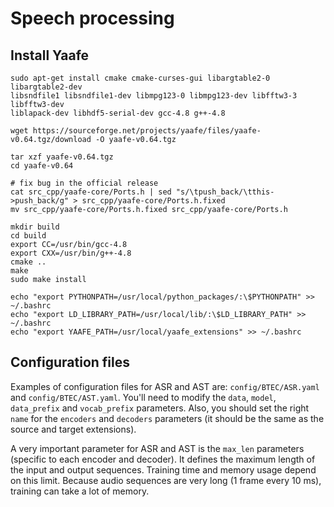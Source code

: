 

# Speech processing

## Install Yaafe

~~~
sudo apt-get install cmake cmake-curses-gui libargtable2-0 libargtable2-dev
libsndfile1 libsndfile1-dev libmpg123-0 libmpg123-dev libfftw3-3 libfftw3-dev
liblapack-dev libhdf5-serial-dev gcc-4.8 g++-4.8

wget https://sourceforge.net/projects/yaafe/files/yaafe-v0.64.tgz/download -O yaafe-v0.64.tgz

tar xzf yaafe-v0.64.tgz
cd yaafe-v0.64

# fix bug in the official release
cat src_cpp/yaafe-core/Ports.h | sed "s/\tpush_back/\tthis->push_back/g" > src_cpp/yaafe-core/Ports.h.fixed
mv src_cpp/yaafe-core/Ports.h.fixed src_cpp/yaafe-core/Ports.h

mkdir build
cd build
export CC=/usr/bin/gcc-4.8
export CXX=/usr/bin/g++-4.8
cmake ..
make
sudo make install

echo "export PYTHONPATH=/usr/local/python_packages/:\$PYTHONPATH" >> ~/.bashrc
echo "export LD_LIBRARY_PATH=/usr/local/lib/:\$LD_LIBRARY_PATH" >> ~/.bashrc
echo "export YAAFE_PATH=/usr/local/yaafe_extensions" >> ~/.bashrc
~~~

## Configuration files

Examples of configuration files for ASR and AST are: `config/BTEC/ASR.yaml` and `config/BTEC/AST.yaml`.
You'll need to modify the `data`, `model`, `data_prefix` and `vocab_prefix` parameters. Also, you should set the right `name`  for the `encoders` and `decoders` parameters (it should be the same as the source and target extensions).

A very important parameter for ASR and AST is the `max_len` parameters (specific to each encoder and decoder). It defines the maximum length of the input and output sequences. Training time and memory usage depend on this limit. Because audio sequences are very long (1 frame every 10 ms), training can take a lot of memory.

